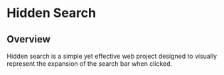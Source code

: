 # Hidden Search

## Overview

Hidden search is a simple yet effective web project  designed to visually represent the expansion of the search bar when clicked. 